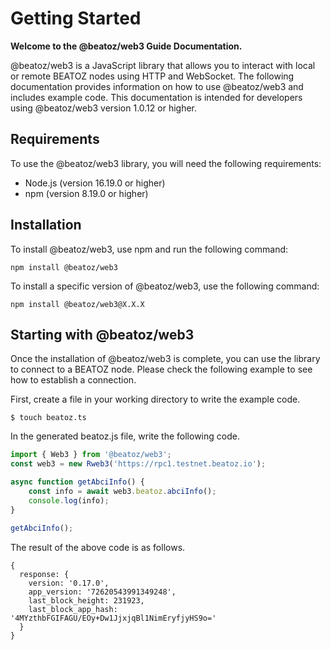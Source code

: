 # Getting Started

**Welcome to the @beatoz/web3 Guide Documentation.**

@beatoz/web3 is a JavaScript library that allows you to interact with local or remote BEATOZ nodes using HTTP and WebSocket. The following documentation provides information on how to use @beatoz/web3 and includes example code.
This documentation is intended for developers using @beatoz/web3 version 1.0.12 or higher.

## Requirements

To use the @beatoz/web3 library, you will need the following requirements:
- Node.js (version 16.19.0 or higher)
- npm (version 8.19.0 or higher)

## Installation

To install @beatoz/web3, use npm and run the following command:
```shell
npm install @beatoz/web3
```

To install a specific version of @beatoz/web3, use the following command:
```shell
npm install @beatoz/web3@X.X.X
```

## Starting with @beatoz/web3
Once the installation of @beatoz/web3 is complete, you can use the library to connect to a BEATOZ node. Please check the following example to see how to establish a connection.

First, create a file in your working directory to write the example code.
```shell
$ touch beatoz.ts
```
In the generated beatoz.js file, write the following code.
```javascript
import { Web3 } from '@beatoz/web3';
const web3 = new Rweb3('https://rpc1.testnet.beatoz.io');

async function getAbciInfo() {
    const info = await web3.beatoz.abciInfo();
    console.log(info);
}

getAbciInfo();
```
The result of the above code is as follows.
```shell
{
  response: {
    version: '0.17.0',
    app_version: '72620543991349248',
    last_block_height: 231923,
    last_block_app_hash: '4MYzthbFGIFAGU/EOy+Dw1JjxjqBl1NimEryfjyHS9o='
  }
}
```
